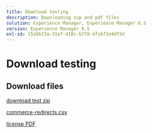 ```yaml
---
title: Download testing
description: Downloading zip and pdf files
solution: Experience Manager, Experience Manager 6.5
version: Experience Manager 6.5
exl-id: 1526b73a-31e7-418c-b778-4fcbf2e4df5d
---
```

# Download testing

## Download files

[download test zip](/help/test-guide/authoring-guide/assets/download-test.zip)

[commerce-redirects.csv](/help/test-guide/authoring-guide/assets/commerce-kb-redirects.csv)

[license PDF](/help/test-guide/authoring-guide/assets/Adobe-Contributor-License-Agreement.pdf)

